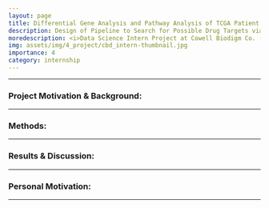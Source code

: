 ```yaml
---
layout: page
title: Differential Gene Analysis and Pathway Analysis of TCGA Patient RNA-Seq Dataset 
description: Design of Pipeline to Search for Possible Drug Targets via RNA-Seq Analysis 
moredescription: <i>Data Science Intern Project at Cowell Biodigm Co. (2020)</i>
img: assets/img/4_project/cbd_intern-thumbnail.jpg
importance: 4
category: internship
---
```


---

### **Project Motivation & Background:**


---

### **Methods:**


---

### **Results & Discussion:**


---

### **Personal Motivation:**



---